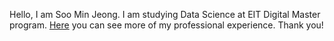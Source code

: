 Hello, I am Soo Min Jeong. 
I am studying Data Science at EIT Digital Master program. 
[Here](https://www.linkedin.com/in/soominjeong/) you can see more of my professional experience.
Thank you!
